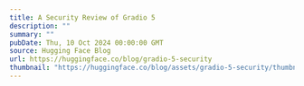 ```yaml
---
title: A Security Review of Gradio 5
description: ""
summary: ""
pubDate: Thu, 10 Oct 2024 00:00:00 GMT
source: Hugging Face Blog
url: https://huggingface.co/blog/gradio-5-security
thumbnail: "https://huggingface.co/blog/assets/gradio-5-security/thumbnail.png"
---
```


